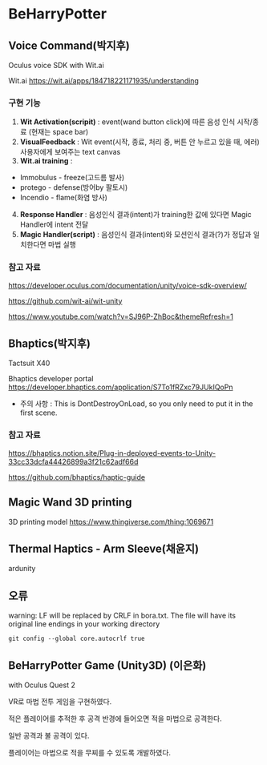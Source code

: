 # BeHarryPotter

## Voice Command(박지후)
Oculus voice SDK with Wit.ai

Wit.ai 
https://wit.ai/apps/184718221171935/understanding

### 구현 기능
1. **Wit Activation(scripit)** : event(wand button click)에 따른 음성 인식 시작/종료 (현재는 space bar)
2. **VisualFeedback** :  Wit event(시작, 종료, 처리 중, 버튼 안 누르고 있을 때, 에러) 사용자에게 보여주는 text canvas
3. **Wit.ai training** : 

  * Immobulus - freeze(고드름 발사)
  * protego - defense(방어by 팔토시)
  * Incendio - flame(화염 방사)
 
4. **Response Handler** : 음성인식 결과(intent)가 training한 값에 있다면 Magic Handler에 intent 전달   
5. **Magic Handler(script)** : 음성인식 결과(intent)와 모션인식 결과(?)가 정답과 일치한다면 마법 실행

### 참고 자료
https://developer.oculus.com/documentation/unity/voice-sdk-overview/

https://github.com/wit-ai/wit-unity

https://www.youtube.com/watch?v=SJ96P-ZhBoc&themeRefresh=1

## Bhaptics(박지후)
Tactsuit X40

Bhaptics developer portal
https://developer.bhaptics.com/application/S7To1fRZxc79JUkIQoPn

* 주의 사항 : This is DontDestroyOnLoad, so you only need to put it in the first scene.

### 참고 자료
https://bhaptics.notion.site/Plug-in-deployed-events-to-Unity-33cc33dcfa44426899a3f21c62adf66d

https://github.com/bhaptics/haptic-guide

## Magic Wand 3D printing
3D printing model
https://www.thingiverse.com/thing:1069671

## Thermal Haptics - Arm Sleeve(채윤지) 
ardunity

## 오류
warning: LF will be replaced by CRLF in bora.txt.
The file will have its original line endings in your working directory
```
git config --global core.autocrlf true
```

## BeHarryPotter Game (Unity3D) (이은화)
with Oculus Quest 2

VR로 마법 전투 게임을 구현하였다. 

적은 플레이어를 추적한 후 공격 반경에 들어오면 적을 마법으로 공격한다. 

일반 공격과 불 공격이 있다. 

플레이어는 마법으로 적을 무찌를 수 있도록 개발하였다. 

